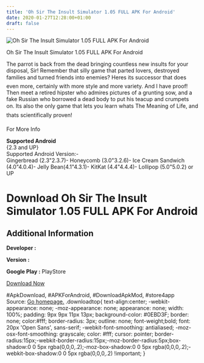 ```yaml
---
title: 'Oh Sir The Insult Simulator 1.05 FULL APK For Android'
date: 2020-01-27T12:28:00+01:00
draft: false
---
```


![Oh Sir The Insult Simulator 1.05 FULL APK For Android](https://i2.wp.com/apkhome.net/wp-content/uploads/2016/11/Oh-Sir-The-Insult-Simulator-1.05.png "Oh Sir The Insult Simulator 1.05 FULL APK For Android")

  

Oh Sir The Insult Simulator 1.05 FULL APK For Android

The parrot is back from the dead bringing countless new insults for your disposal, Sir! Remember that silly game that parted lovers, destroyed families and turned friends into enemies? Heres its successor that does even more, certainly with more style and more variety. And I have proof!  
Then meet a retired hipster who admires pictures of a grunting sow, and a fake Russian who borrowed a dead body to put his teacup and crumpets on. Its also the only game that lets you learn whats The Meaning of Life, and thats scientifically proven!

For More Info

**Supported Android**  
{2.3 and UP}  
Supported Android Version:-  
Gingerbread (2.3"2.3.7)- Honeycomb (3.0"3.2.6)- Ice Cream Sandwich (4.0"4.0.4)- Jelly Bean(4.1"4.3.1)- KitKat (4.4"4.4.4)- Lollipop (5.0"5.0.2) or UP

Download Oh Sir The Insult Simulator 1.05 FULL APK For Android
==============================================================

Additional Information
----------------------

**Developer :**

**Version :**

**Google Play :** PlayStore

  

[Download Now](https://store4app.co/post/oh-sir-the-insult-simulator-1-05-full-apk-for-android_1573671465)

  
#ApkDownload, #APKForAndroid, #DownloadApkMod, #store4app  
Source: [Go homepage.](https://store4app.co/post/oh-sir-the-insult-simulator-1-05-full-apk-for-android_1573671465) .downloadtop{ text-align:center; -webkit-appearance: none; -moz-appearance: none; appearance: none; width: 100%; padding: 9px 9px 11px 13px; background-color: #0EBD3F; border: none; color:#fff; border-radius: 3px; outline: none; font-weight;bold; font: 20px 'Open Sans', sans-serif; -webkit-font-smoothing: antialiased; -moz-osx-font-smoothing: grayscale; color: #fff; cursor: pointer; border-radius:15px;-webkit-border-radius:15px;-moz-border-radius:5px;box-shadow:0 0 5px rgba(0,0,0,.2);-moz-box-shadow:0 0 5px rgba(0,0,0,.2);-webkit-box-shadow:0 0 5px rgba(0,0,0,.2) !important; }